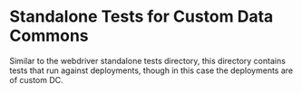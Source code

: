 # Standalone Tests for Custom Data Commons

Similar to the webdriver standalone tests directory, this directory contains tests that run against
deployments, though in this case the deployments are of custom DC.
